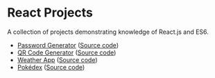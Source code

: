 # React Projects

A collection of projects demonstrating knowledge of React.js and ES6.

- [Password Generator](https://nicksnyder.is/password-generator) ([Source code](passgen/))
- [QR Code Generator](https://nicksnyder.is/qr-code-generator) ([Source code](qr-code-gen/))
- [Weather App](https://nicksnyder.is/weather-app) ([Source code](weather/))
- [Pokédex](https://nicksnyder.is/pokedex) ([Source code](pkmn/))
